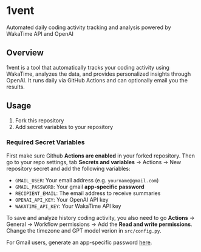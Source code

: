# 1vent

Automated daily coding activity tracking and analysis powered by WakaTime API and OpenAI

## Overview

1vent is a tool that automatically tracks your coding activity using WakaTime, analyzes the data, and provides personalized insights through OpenAI. It runs daily via GitHub Actions and can optionally email you the results.

## Usage

1. Fork this repository
2. Add secret variables to your repository

### Required Secret Variables

First make sure Github __Actions are enabled__ in your forked repository. Then go to your repo settings, tab __Secrets and variables__ -> Actions -> New repository secret and add the following variables:

- `GMAIL_USER`: Your email address (e.g. `yourname@gmail.com`)
- `GMAIL_PASSWORD`: Your gmail __app-specific password__
- `RECIPIENT_EMAIL`: The email address to receive summaries
- `OPENAI_API_KEY`: Your OpenAI API key
- `WAKATIME_API_KEY`: Your WakaTime API key

To save and analyze history coding activity, you also need to go __Actions__ -> General -> Workflow permissions -> Add the __Read and write permissions__. Change the timezone and GPT model verion in `src/config.py`.

For Gmail users, generate an app-specific password [here](https://myaccount.google.com/apppasswords).
